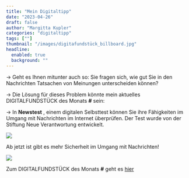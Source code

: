 ```yaml
---
title: "Mein Digitaltipp"
date: "2023-04-26"
draft: false
author: "Margitta Kupler"
categories: "digitaltipp"
tags: [""]
thumbnail: "/images/digitafundstück_billboard.jpg"
headline:
  enabled: true
  background: ""
---
```


→ Geht es Ihnen mitunter auch so: Sie fragen sich, wie gut Sie in den
Nachrichten Tatsachen von Meinungen unterscheiden können?

→ Die Lösung für dieses Problem könnte mein aktuelles DIGITALFUNDSTÜCK des
Monats **#** sein:

→ In **Newstest** , einem digitalen Selbsttest können Sie ihre Fähigkeiten im
Umgang mit Nachrichten im Internet überprüfen. Der Test wurde von der Stiftung
Neue Verantwortung entwickelt.

<!--more-->

![](/images/digitafundstück_häuserwand.jpg)


Ab jetzt ist gibt es mehr Sicherheit im Umgang mit Nachrichten!

[![](/images/2023/04_digitaltipp_screenshot-2023-04-26-at-09-48-00-mach-den-digitalen-nachrichtentest.png)](https://der-newstest.de/)

Zum DIGITALFUNDSTÜCK des Monats **#** geht es [hier](https://der-newstest.de/)




